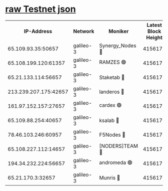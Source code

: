 [raw Testnet json](https://rpc-check.androt.stavr.tech/androt/rpcandrot_result.json)
=

<table><tr><th>IP-Address</th><th>Network</th><th>Moniker</th><th>Latest Block Height</th><th>Earliest Block Height</th><th>Catching Up</th><th>Tx Index</th><th>Voting Power</th><th>Scan Time</th></tr><tr><td>65.109.93.35:50657</td><td>galileo-3</td><td>Synergy_Nodes 🔴</td><td>4156179</td><td>0</td><td>False</td><td>on</td><td>960600</td><td>2023-12-09T15:11:06.855942103UTC</td></tr><tr><td>65.108.199.120:61357</td><td>galileo-3</td><td>RAMZES 🟢</td><td>4156177</td><td>1</td><td>False</td><td>on</td><td>0</td><td>2023-12-09T15:10:53.593713387UTC</td></tr><tr><td>65.21.133.114:56657</td><td>galileo-3</td><td>Staketab 🔴</td><td>4156179</td><td>90001</td><td>False</td><td>on</td><td>2</td><td>2023-12-09T15:11:07.845448203UTC</td></tr><tr><td>213.239.207.175:42657</td><td>galileo-3</td><td>landeros 🔴</td><td>4156176</td><td>2642001</td><td>False</td><td>on</td><td>72</td><td>2023-12-09T15:10:43.660045780UTC</td></tr><tr><td>161.97.152.157:27657</td><td>galileo-3</td><td>cardex 🟢</td><td>4156179</td><td>2945323</td><td>False</td><td>on</td><td>0</td><td>2023-12-09T15:11:07.499985392UTC</td></tr><tr><td>65.109.88.254:40657</td><td>galileo-3</td><td>ksalab 🔴</td><td>4156177</td><td>3000356</td><td>False</td><td>on</td><td>31927</td><td>2023-12-09T15:10:49.150168003UTC</td></tr><tr><td>78.46.103.246:60957</td><td>galileo-3</td><td>F5Nodes 🔴</td><td>4156179</td><td>3057001</td><td>False</td><td>off</td><td>24</td><td>2023-12-09T15:11:07.149244488UTC</td></tr><tr><td>65.108.227.112:14657</td><td>galileo-3</td><td>[NODERS]TEAM 🔴</td><td>4156176</td><td>3176323</td><td>False</td><td>on</td><td>959618</td><td>2023-12-09T15:10:44.070209880UTC</td></tr><tr><td>194.34.232.224:56657</td><td>galileo-3</td><td>andromeda 🟢</td><td>4156177</td><td>4056177</td><td>False</td><td>off</td><td>0</td><td>2023-12-09T15:10:48.801844699UTC</td></tr><tr><td>65.21.170.3:32657</td><td>galileo-3</td><td>Munris 🔴</td><td>4156178</td><td>4056177</td><td>False</td><td>off</td><td>414</td><td>2023-12-09T15:10:58.250372447UTC</td></tr></table>
